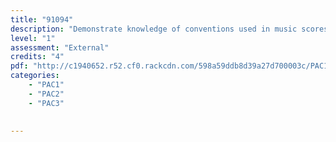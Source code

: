 ```yaml
---
title: "91094"
description: "Demonstrate knowledge of conventions used in music scores"
level: "1"
assessment: "External"
credits: "4"
pdf: "http://c1940652.r52.cf0.rackcdn.com/598a59ddb8d39a27d700003c/PAC1-as91094.pdf"
categories:
    - "PAC1"
    - "PAC2"
    - "PAC3"
    
    
---
```

